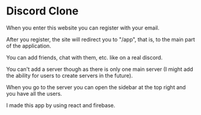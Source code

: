 # Discord Clone

When you enter this website you can register with your email.

After you register, the site will redirect you to "/app", that is, to the main part of the application.

You can add friends, chat with them, etc. like on a real discord.

You can't add a server though as there is only one main server (I might add the ability for users to create servers in the future).

When you go to the server you can open the sidebar at the top right and you have all the users.

I made this app by using react and firebase.
